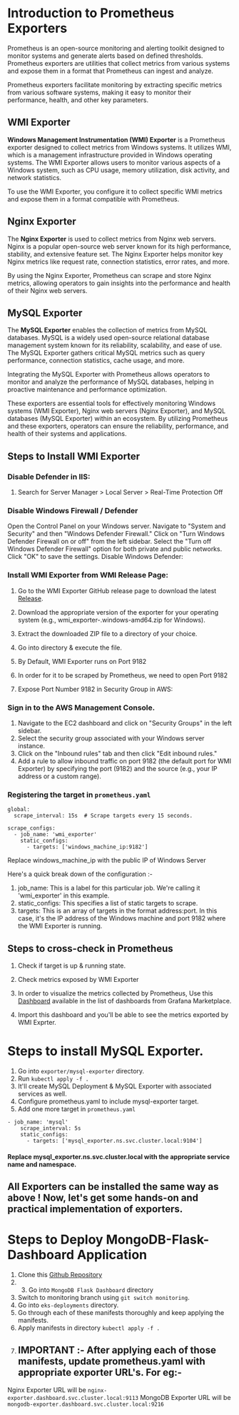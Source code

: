 # Introduction to Prometheus Exporters

Prometheus is an open-source monitoring and alerting toolkit designed to monitor systems and generate alerts based on defined thresholds. Prometheus exporters are utilities that collect metrics from various systems and expose them in a format that Prometheus can ingest and analyze.

Prometheus exporters facilitate monitoring by extracting specific metrics from various software systems, making it easy to monitor their performance, health, and other key parameters.

## WMI Exporter

**Windows Management Instrumentation (WMI) Exporter** is a Prometheus exporter designed to collect metrics from Windows systems. It utilizes WMI, which is a management infrastructure provided in Windows operating systems. The WMI Exporter allows users to monitor various aspects of a Windows system, such as CPU usage, memory utilization, disk activity, and network statistics.

To use the WMI Exporter, you configure it to collect specific WMI metrics and expose them in a format compatible with Prometheus.

## Nginx Exporter

The **Nginx Exporter** is used to collect metrics from Nginx web servers. Nginx is a popular open-source web server known for its high performance, stability, and extensive feature set. The Nginx Exporter helps monitor key Nginx metrics like request rate, connection statistics, error rates, and more.

By using the Nginx Exporter, Prometheus can scrape and store Nginx metrics, allowing operators to gain insights into the performance and health of their Nginx web servers.

## MySQL Exporter

The **MySQL Exporter** enables the collection of metrics from MySQL databases. MySQL is a widely used open-source relational database management system known for its reliability, scalability, and ease of use. The MySQL Exporter gathers critical MySQL metrics such as query performance, connection statistics, cache usage, and more.

Integrating the MySQL Exporter with Prometheus allows operators to monitor and analyze the performance of MySQL databases, helping in proactive maintenance and performance optimization.

These exporters are essential tools for effectively monitoring Windows systems (WMI Exporter), Nginx web servers (Nginx Exporter), and MySQL databases (MySQL Exporter) within an ecosystem. By utilizing Prometheus and these exporters, operators can ensure the reliability, performance, and health of their systems and applications.



## Steps to Install WMI Exporter

### Disable Defender in IIS:

1. Search for Server Manager > Local Server > Real-Time Protection Off



### Disable Windows Firewall / Defender
Open the Control Panel on your Windows server.
Navigate to "System and Security" and then "Windows Defender Firewall."
Click on "Turn Windows Defender Firewall on or off" from the left sidebar.
Select the "Turn off Windows Defender Firewall" option for both private and public networks.
Click "OK" to save the settings.
Disable Windows Defender:

### Install WMI Exporter from WMI Release Page:

1. Go to the WMI Exporter GitHub release page to download the latest [Release](https://github.com/prometheus-community/windows_exporter/releases).
2. Download the appropriate version of the exporter for your operating system (e.g., wmi_exporter-<version>.windows-amd64.zip for Windows).

3. Extract the downloaded ZIP file to a directory of your choice.

4. Go into directory & execute the file.

5. By Default, WMI Exporter runs on Port 9182 

6. In order for it to be scraped by Prometheus, we need to open Port 9182

4. Expose Port Number 9182 in Security Group in AWS:

### Sign in to the AWS Management Console.

1.  Navigate to the EC2 dashboard and click on "Security Groups" in the left sidebar.
2.  Select the security group associated with your Windows server instance.
3.  Click on the "Inbound rules" tab and then click "Edit inbound rules."
4.  Add a rule to allow inbound traffic on port 9182 (the default port for WMI Exporter) by specifying the port (9182) and the source (e.g., your IP address or a custom range).


### Registering the target in `prometheus.yaml`
```
global:
  scrape_interval: 15s  # Scrape targets every 15 seconds.

scrape_configs:
  - job_name: 'wmi_exporter'
    static_configs:
      - targets: ['windows_machine_ip:9182']
```

Replace windows_machine_ip with the public IP of Windows Server

Here's a quick break down of the configuration :- 
1. job_name: This is a label for this particular job. We're calling it 'wmi_exporter' in this example.
2. static_configs: This specifies a list of static targets to scrape.
3. targets: This is an array of targets in the format address:port. In this case, it's the IP address of the Windows machine and port 9182 where the WMI Exporter is running.


## Steps to cross-check in Prometheus
1. Check if target is up & running state.

2. Check metrics exposed by WMI Exporter

3.  In order to visualize the metrics collected by Prometheus, Use this [Dashboard](https://grafana.com/grafana/dashboards/14694-windows-exporter-dashboard/) available in the list of dashboards from Grafana Marketplace. 

4. Import this dashboard and you'll be able to see the metrics exported by WMI Exprter.




# Steps to install MySQL Exporter.

1. Go into `exporter/mysql-exporter` directory. 
2. Run `kubectl apply -f .`
3. It'll create MySQL Deployment & MySQL Exporter with associated services as well.
4. Configure prometheus.yaml to include mysql-exporter target.
5. Add one more target in `prometheus.yaml`
```
- job_name: 'mysql'
    scrape_interval: 5s
    static_configs:
      - targets: ['mysql_exporter.ns.svc.cluster.local:9104']
```


#### Replace mysql_exporter.ns.svc.cluster.local with the appropriate service name and namespace.



## All  Exporters can be installed the same way as above ! Now, let's get some hands-on and practical implementation of exporters.


# Steps to Deploy MongoDB-Flask-Dashboard Application 

1. Clone this [Github Repository](https://github.com/harssssshh/Mongo-Flask-Dashboard)
2. 3. Go into `MongoDB Flask Dashboard` directory
3. Switch to monitoring branch using `git switch monitoring`.
4. Go into `eks-deployments` directory.
5. Go through each of these manifests thoroughly and keep applying the manifests.
6. Apply manifests in directory `kubectl apply -f .`
7. ## IMPORTANT :- After applying each of those manifests, update prometheus.yaml with appropriate exporter URL's. For eg:-
Nginx Exporter URL will be `nginx-exporter.dashboard.svc.cluster.local:9113`
MongoDB Exporter URL  will be `mongodb-exporter.dashboard.svc.cluster.local:9216`
